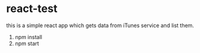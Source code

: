 # react-test

this is a simple react app which gets data from iTunes service and list them.


1) npm install
2) npm start
